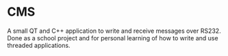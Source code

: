 # CMS

A small QT and C++ application to write and receive messages over RS232. Done as a school project and for personal learning of how to write and use threaded applications.
